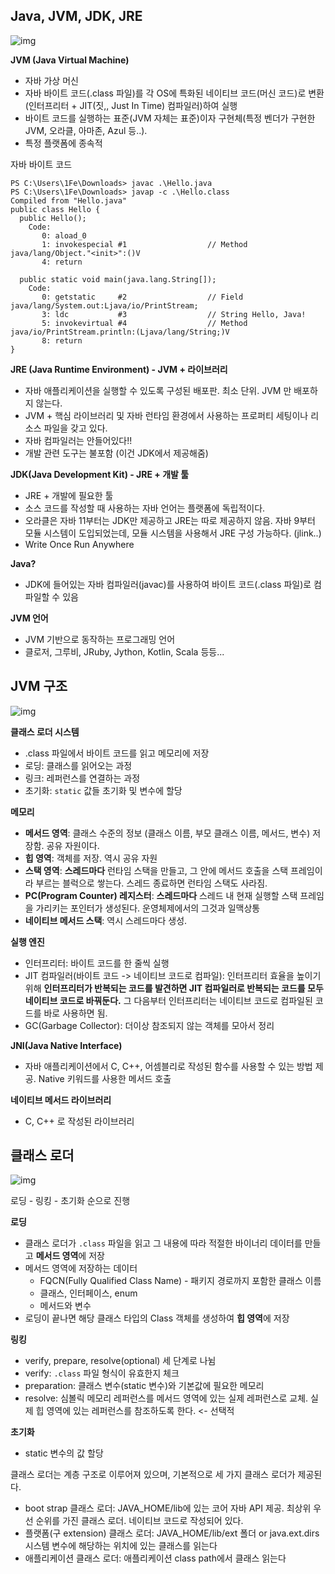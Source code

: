 ## Java, JVM, JDK, JRE

![img](https://velog.velcdn.com/images/gudcks0305/post/d3c554ed-81fa-4155-8e46-016c995e2177/image.png)

**JVM (Java Virtual Machine)**

- 자바 가상 머신
- 자바 바이트 코드(.class 파일)를 각 OS에 특화된 네이티브 코드(머신 코드)로 변환(인터프리터 + JIT(짓,, Just In Time) 컴파일러)하여 실행
- 바이트 코드를 실행하는 표준(JVM 자체는 표준)이자 구현체(특정 벤더가 구현한 JVM, 오라클, 아마존, Azul 등..).
- 특정 플랫폼에 종속적



자바 바이트 코드

```
PS C:\Users\1Fe\Downloads> javac .\Hello.java
PS C:\Users\1Fe\Downloads> javap -c .\Hello.class
Compiled from "Hello.java"
public class Hello {
  public Hello();
    Code:
       0: aload_0
       1: invokespecial #1                  // Method java/lang/Object."<init>":()V
       4: return

  public static void main(java.lang.String[]);
    Code:
       0: getstatic     #2                  // Field java/lang/System.out:Ljava/io/PrintStream;
       3: ldc           #3                  // String Hello, Java!
       5: invokevirtual #4                  // Method java/io/PrintStream.println:(Ljava/lang/String;)V
       8: return
}
```



**JRE (Java Runtime Environment) - JVM + 라이브러리**

- 자바 애플리케이션을 실행할 수 있도록 구성된 배포판. 최소 단위. JVM 만 배포하지 않는다.
- JVM + 핵심 라이브러리 및 자바 런타임 환경에서 사용하는 프로퍼티 세팅이나 리소스 파일을 갖고 있다.
- 자바 컴파일러는 안들어있다!!
- 개발 관련 도구는 불포함 (이건 JDK에서 제공해줌)



**JDK(Java Development Kit) - JRE + 개발 툴**

- JRE + 개발에 필요한 툴
- 소스 코드를 작성할 때 사용하는 자바 언어는 플랫폼에 독립적이다.
- 오라클은 자바 11부터는 JDK만 제공하고 JRE는 따로 제공하지 않음. 자바 9부터 모듈 시스템이 도입되었는데, 모듈 시스템을 사용해서 JRE 구성 가능하다. (jlink..)
- Write Once Run Anywhere



**Java?**

- JDK에 들어있는 자바 컴파일러(javac)를 사용하여 바이트 코드(.class 파일)로 컴파일할 수 있음



**JVM 언어**

- JVM 기반으로 동작하는 프로그래밍 언어
- 클로저, 그루비, JRuby, Jython, Kotlin, Scala 등등...



## JVM 구조

![img](https://user-images.githubusercontent.com/68279162/172682942-ad2c8a9f-568c-4987-9a1a-c9ab2213ecd4.png)



**클래스 로더 시스템**

- .class 파일에서 바이트 코드를 읽고 메모리에 저장
- 로딩: 클래스를 읽어오는 과정
- 링크: 레퍼런스를 연결하는 과정
- 초기화: `static` 값들 초기화 및 변수에 할당



**메모리**

- **메서드 영역**: 클래스 수준의 정보 (클래스 이름, 부모 클래스 이름, 메서드, 변수) 저장함. 공유 자원이다.
- **힙 영역**: 객체를 저장. 역시 공유 자원
- **스택 영역**: **스레드마다** 런타임 스택을 만들고, 그 안에 메서드 호출을 스택 프레임이라 부르는 블럭으로 쌓는다. 스레드 종료하면 런타임 스택도 사라짐.
- **PC(Program Counter) 레지스터**: **스레드마다** 스레드 내 현재 실행할 스택 프레임을 가리키는 포인터가 생성된다. 운영체제에서의 그것과 일맥상통
- **네이티브 메서드 스택**: 역시 스레드마다 생성.



**실행 엔진**

- 인터프리터: 바이트 코드를 한 줄씩 실행
- JIT 컴파일러(바이트 코드 -> 네이티브 코드로 컴파일): 인터프리터 효율을 높이기 위해 **인터프리터가 반복되는 코드를 발견하면 JIT 컴파일러로 반복되는 코드를 모두 네이티브 코드로 바꿔둔다.** 그 다음부터 인터프리터는 네이티브 코드로 컴파일된 코드를 바로 사용하면 됨.
- GC(Garbage Collector): 더이상 참조되지 않는 객체를 모아서 정리



**JNI(Java Native Interface)**

- 자바 애플리케이션에서 C, C++, 어셈블리로 작성된 함수를 사용할 수 있는 방법 제공. Native 키워드를 사용한 메서드 호출



**네이티브 메서드 라이브러리**

- C, C++ 로 작성된 라이브러리



## 클래스 로더

![img](https://user-images.githubusercontent.com/68279162/172682956-1ca356a2-4dec-462e-979a-c7f8dbe10ff5.png)

로딩 - 링킹 - 초기화 순으로 진행



**로딩**

- 클래스 로더가 `.class` 파일을 읽고 그 내용에 따라 적절한 바이너리 데이터를 만들고 **메서드 영역**에 저장
- 메서드 영역에 저장하는 데이터
  - FQCN(Fully Qualified Class Name) - 패키지 경로까지 포함한 클래스 이름
  - 클래스, 인터페이스, enum
  - 메서드와 변수
- 로딩이 끝나면 해당 클래스 타입의 Class 객체를 생성하여 **힙 영역**에 저장



**링킹**

- verify, prepare, resolve(optional) 세 단계로 나뉨
- verify: `.class` 파일 형식이 유효한지 체크
- preparation: 클래스 변수(static 변수)와 기본값에 필요한 메모리
- resolve: 심볼릭 메모리 레퍼런스를 메서드 영역에 있는 실제 레퍼런스로 교체. 실제 힙 영역에 있는 레퍼런스를 참조하도록 한다. <- 선택적



**초기화**

- static 변수의 값 할당



클래스 로더는 계층 구조로 이루어져 있으며, 기본적으로 세 가지 클래스 로더가 제공된다.

- boot strap 클래스 로더: JAVA_HOME/lib에 있는 코어 자바 API 제공. 최상위 우선 순위를 가진 클래스 로더. 네이티브 코드로 작성되어 있다.
- 플랫폼(구 extension) 클래스 로더: JAVA_HOME/lib/ext 폴더 or java.ext.dirs 시스템 변수에 해당하는 위치에 있는 클래스를 읽는다
- 애플리케이션 클래스 로더: 애플리케이션 class path에서 클래스 읽는다
